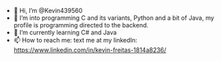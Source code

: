 - 👋 Hi, I’m @Kevin439560
- 👀 I’m into programming C and its variants, Python and a bit of Java, my profile is programming directed to the backend.
- 🌱 I’m currently learning C# and Java
- 📫 How to reach me: text me at my linkedIn: https://www.linkedin.com/in/kevin-freitas-1814a8236/
